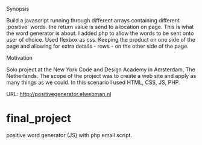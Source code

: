 Synopsis

Build a javascript running through different arrays containing different ;positive' words. the return value is send to a location on page.
This is what the word generator is about. I added php to allow the words to be sent onto user of choice. Used flexbox as css.
Keeping the product on one side of the page and allowing for extra details - rows - on the other side of the page.

Motivation

Solo project at the New York Code and Design Academy in Amsterdam, The Netherlands. 
The scope of the project was to create a web site and apply as many things as we could. 
In this scenario I used HTML, CSS, JS, PHP.


URL: http://positivegenerator.elwebman.nl
# final_project
positive word generator (JS) with php email script.
